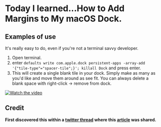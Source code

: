 # Today I learned...How to Add Margins to My macOS Dock.



## Examples of use

It's really easy to do, even if you're not a terminal savvy developer.

1. Open terminal.
1. enter `defaults write com.apple.dock persistent-apps -array-add '{"tile-type"="spacer-tile";}'; killall Dock` and press enter.
1. This will create a single blank tile in your dock. Simply make as many as you'd like and move them around as see fit. You can always delete a blank space with right-click -> remove from dock.

[![Watch the video](https://github.com/BenGitsCode/today-i-learned/raw/master/assets/media/dock-icon-spacing-image.png)](https://cl.ly/lkGT)





## Credit

**First discovered this within a [twitter thread](https://twitter.com/DannPetty/status/890250201629249536) where this [article](https://www.imore.com/add-space-your-mac-dock?amp) was shared.**
